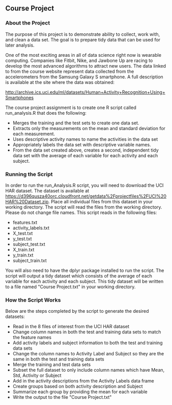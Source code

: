 ## Course Project

### About the Project
The purpose of this project is to demonstrate ability to collect, work with, and clean a data set. The goal is to prepare tidy data that can be used for later analysis. 

One of the most exciting areas in all of data science right now is wearable computing. Companies like Fitbit, Nike, and Jawbone Up are racing to develop the most advanced algorithms to attract new users. The data linked to from the course website represent data collected from the accelerometers from the Samsung Galaxy S smartphone. A full description is available at the site where the data was obtained: 

http://archive.ics.uci.edu/ml/datasets/Human+Activity+Recognition+Using+Smartphones 

The course project assignment is to create one R script called run_analysis.R that does the following:

+ Merges the training and the test sets to create one data set.
+ Extracts only the measurements on the mean and standard deviation for each measurement. 
+ Uses descriptive activity names to name the activities in the data set
+ Appropriately labels the data set with descriptive variable names. 
+ From the data set created above, creates a second, independent tidy data set with the average of each variable for each activity and each subject.

### Running the Script
In order to run the run_Analysis.R script, you will need to download the UCI HAR dataset.  The dataset is available at https://d396qusza40orc.cloudfront.net/getdata%2Fprojectfiles%2FUCI%20HAR%20Dataset.zip.  Place all individual files from this dataset in your working directory.  The script will read the files from the working directory.  Please do not change file names.  This script reads in the following files:
+ features.txt
+ activity_labels.txt
+ X_test.txt
+ y_test.txt
+ subject_test.txt
+ X_train.txt
+ y_train.txt
+ subject_train.txt

You will also need to have the dplyr package installed to run the script.  The script will output a tidy dataset which consists of the average of each variable for each activity and each subject.  This tidy dataset will be written to a file named "Course Project.txt" in your working directory.  

### How the Script Works
Below are the steps completed by the script to generate the desired datasets:

+ Read in the 8 files of interest from the UCI HAR dataset
+ Change column names in both the test and training data sets to match the feature names
+ Add activity labels and subject information to both the test and training data sets
+ Change the column names to Activity Label and Subject so they are the same in both the test and training data sets
+ Merge the training and test data sets
+ Subset the full dataset to only include column names which have Mean, Std, Activity or Subject
+ Add in the activity descriptions from the Activity Labels data frame
+ Create groups based on both activity description and Subject
+ Summarize each group by providing the mean for each variable
+ Write the output to the file "Course Project.txt"
